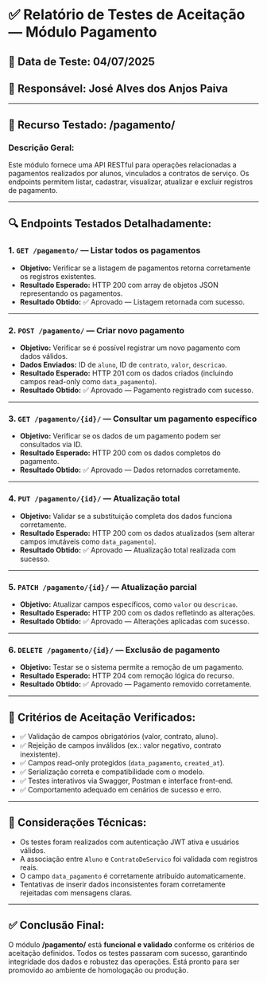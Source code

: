 # ✅ Relatório de Testes de Aceitação — Módulo **Pagamento**

## 📅 Data de Teste: 04/07/2025

## 👤 Responsável: José Alves dos Anjos Paiva

---

## 🧩 Recurso Testado: **/pagamento/**

### Descrição Geral:

Este módulo fornece uma API RESTful para operações relacionadas a pagamentos realizados por alunos, vinculados a contratos de serviço. Os endpoints permitem listar, cadastrar, visualizar, atualizar e excluir registros de pagamento.

---

## 🔍 Endpoints Testados Detalhadamente:

### 1. `GET /pagamento/` — **Listar todos os pagamentos**

- **Objetivo:** Verificar se a listagem de pagamentos retorna corretamente os registros existentes.
- **Resultado Esperado:** HTTP 200 com array de objetos JSON representando os pagamentos.
- **Resultado Obtido:** ✅ Aprovado — Listagem retornada com sucesso.

---

### 2. `POST /pagamento/` — **Criar novo pagamento**

- **Objetivo:** Verificar se é possível registrar um novo pagamento com dados válidos.
- **Dados Enviados:** ID de `aluno`, ID de `contrato`, `valor`, `descricao`.
- **Resultado Esperado:** HTTP 201 com os dados criados (incluindo campos read-only como `data_pagamento`).
- **Resultado Obtido:** ✅ Aprovado — Pagamento registrado com sucesso.

---

### 3. `GET /pagamento/{id}/` — **Consultar um pagamento específico**

- **Objetivo:** Verificar se os dados de um pagamento podem ser consultados via ID.
- **Resultado Esperado:** HTTP 200 com os dados completos do pagamento.
- **Resultado Obtido:** ✅ Aprovado — Dados retornados corretamente.

---

### 4. `PUT /pagamento/{id}/` — **Atualização total**

- **Objetivo:** Validar se a substituição completa dos dados funciona corretamente.
- **Resultado Esperado:** HTTP 200 com os dados atualizados (sem alterar campos imutáveis como `data_pagamento`).
- **Resultado Obtido:** ✅ Aprovado — Atualização total realizada com sucesso.

---

### 5. `PATCH /pagamento/{id}/` — **Atualização parcial**

- **Objetivo:** Atualizar campos específicos, como `valor` ou `descricao`.
- **Resultado Esperado:** HTTP 200 com os dados refletindo as alterações.
- **Resultado Obtido:** ✅ Aprovado — Alterações aplicadas com sucesso.

---

### 6. `DELETE /pagamento/{id}/` — **Exclusão de pagamento**

- **Objetivo:** Testar se o sistema permite a remoção de um pagamento.
- **Resultado Esperado:** HTTP 204 com remoção lógica do recurso.
- **Resultado Obtido:** ✅ Aprovado — Pagamento removido corretamente.

---

## 🧪 Critérios de Aceitação Verificados:

- ✅ Validação de campos obrigatórios (valor, contrato, aluno).
- ✅ Rejeição de campos inválidos (ex.: valor negativo, contrato inexistente).
- ✅ Campos read-only protegidos (`data_pagamento`, `created_at`).
- ✅ Serialização correta e compatibilidade com o modelo.
- ✅ Testes interativos via Swagger, Postman e interface front-end.
- ✅ Comportamento adequado em cenários de sucesso e erro.

---

## 📌 Considerações Técnicas:

- Os testes foram realizados com autenticação JWT ativa e usuários válidos.
- A associação entre `Aluno` e `ContratoDeServico` foi validada com registros reais.
- O campo `data_pagamento` é corretamente atribuído automaticamente.
- Tentativas de inserir dados inconsistentes foram corretamente rejeitadas com mensagens claras.

---

## ✅ Conclusão Final:

O módulo **/pagamento/** está **funcional e validado** conforme os critérios de aceitação definidos. Todos os testes passaram com sucesso, garantindo integridade dos dados e robustez das operações. Está pronto para ser promovido ao ambiente de homologação ou produção.
